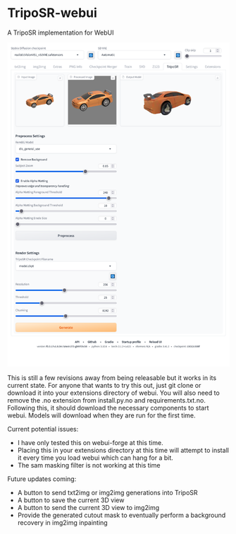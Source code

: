 # TripoSR-webui
A TripoSR implementation for WebUI

![](triposr-webui.png)

This is still a few revisions away from being releasable but it works in its current state. For anyone that wants to try this out, just git clone or download it into your extensions directory of webui. You will also need to remove the .no extension from install.py.no and requirements.txt.no. Following this, it should download the necessary components to start webui. Models will download when they are run for the first time. 

Current potential issues:
* I have only tested this on webui-forge at this time.
* Placing this in your extensions directory at this time will attempt to install it every time you load webui which can hang for a bit.
* The sam masking filter is not working at this time

Future updates coming:
* A button to send txt2img or img2img generations into TripoSR
* A button to save the current 3D view
* A button to send the current 3D view to img2img
* Provide the generated cutout mask to eventually perform a background recovery in img2img inpainting